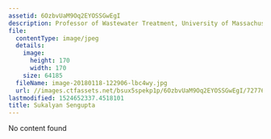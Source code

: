 ```yaml
---
assetid: 6OzbvUaM9Oq2EYOSSGwEgI
description: Professor of Wastewater Treatment, University of Massachusetts Dartmouth
file:
  contentType: image/jpeg
  details:
    image:
      height: 170
      width: 170
    size: 64185
  fileName: image-20180118-122906-lbc4wy.jpg
  url: //images.ctfassets.net/bsux5spekp1p/6OzbvUaM9Oq2EYOSSGwEgI/72776b1f37438fb5b3655558198271bc/image-20180118-122906-lbc4wy.jpg
lastmodified: 1524652337.4518101
title: Sukalyan Sengupta
---
```

No content found